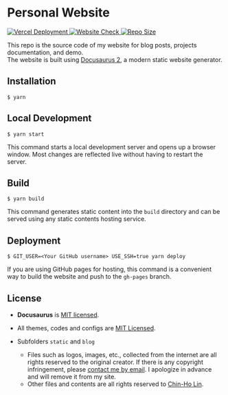 # Personal Website

<div>
  <a href="https://github.com/tainvecs/chinholin/actions/workflows/pages/pages-build-deployment">
    <img src="https://img.shields.io/github/deployments/tainvecs/chinholin/production?label=deployment&logo=Vercel&style=for-the-badge" alt="Vercel Deployment">
  </a>
  <a href="https://www.chinholin.com/">
    <img src="https://img.shields.io/website?label=chinholin.com&down_color=red&down_message=offline&up_color=brightgreen&up_message=online&url=https%3A%2F%2Fwww.chinholin.com&style=for-the-badge" alt="Website Check">
  </a>
  <a href="https://github.com/tainvecs/chinholin">
    <img src="https://img.shields.io/github/repo-size/tainvecs/chinholin?style=for-the-badge" alt="Repo Size">
  </a>
</div>
<p></p>

This repo is the source code of my website for blog posts, projects documentation, and demo. <br>
The website is built using [Docusaurus 2](https://docusaurus.io/), a modern static website generator.


## Installation
```
$ yarn
```

## Local Development
```
$ yarn start
```
This command starts a local development server and opens up a browser window.
Most changes are reflected live without having to restart the server.


## Build
```
$ yarn build
```
This command generates static content into the `build` directory and can be served using any static contents hosting service.


## Deployment
```
$ GIT_USER=<Your GitHub username> USE_SSH=true yarn deploy
```
If you are using GitHub pages for hosting, this command is a convenient way to build the website and push to the `gh-pages` branch.


## License
- **Docusaurus** is [MIT licensed](https://github.com/facebook/docusaurus/blob/main/LICENSE).

- All themes, codes and configs are [MIT Licensed](https://github.com/tainvecs/chinholin/blob/main/LICENSE-codes).

- Subfolders `static` and `blog`
  - Files such as logos, images, etc., collected from the internet are all rights reserved to the original creator. If there is any copyright infringement, please [contact me by email](mailto:chinho.lin@mailbox.org). I apologize in advance and will remove it from my site.
  - Other files and contents are all rights reserved to [Chin-Ho Lin](https://github.com/tainvecs).
